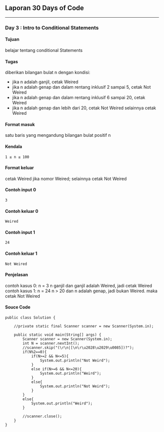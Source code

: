 ## Laporan 30 Days of Code
---
### Day 3 : Intro to Conditional Statements
#### Tujuan
belajar tentang conditional Statements
#### Tugas
diberikan bilangan bulat n dengan kondisi:
* jika n adalah ganjil, cetak Weired
* jika n adalah genap dan dalam rentang inklusif 2 sampai 5, cetak Not Weired
* jika n adalah genap dan dalam rentang inklusif 6 sampai 20, cetak Weired
* jika n adalah genap dan lebih dari 20, cetak Not Weired
selainnya cetak Weired
#### Format masuk
satu baris yang mengandung bilangan bulat positif n
#### Kendala
`1 ≤ n ≤ 100`
#### Format keluar
cetak Weired jika nomor Weired; selainnya cetak Not Weired
#### Contoh input 0
`3`
#### Contoh keluar 0
`Weired`
#### Contoh input 1
`24`
#### Contoh keluar 1
`Not Weired`
#### Penjelasan
contoh kasus 0: n = 3
n ganjil dan ganjil adalah Weired, jadi cetak Weired
contoh kasus 1: n = 24
n > 20 dan n adalah genap, jadi bukan Weired. maka cetak Not Weired
#### Souce Code
```
public class Solution {

    //private static final Scanner scanner = new Scanner(System.in);

    public static void main(String[] args) {
        Scanner scanner = new Scanner(System.in);
        int N = scanner.nextInt();
        //scanner.skip("(\r\n|[\n\r\u2028\u2029\u0085])?");
        if(N%2==0){
            if(N>=2 && N<=5){
                System.out.println("Not Weird");
            }
            else if(N>=6 && N<=20){
                System.out.println("Weird");
            }
            else{
                System.out.println("Not Weird");
            }
        }
        else{
            System.out.println("Weird");
        }

        //scanner.close();
    }
}
```
